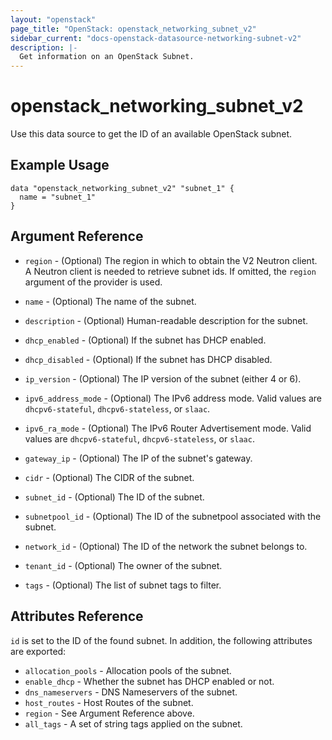 ```yaml
---
layout: "openstack"
page_title: "OpenStack: openstack_networking_subnet_v2"
sidebar_current: "docs-openstack-datasource-networking-subnet-v2"
description: |-
  Get information on an OpenStack Subnet.
---
```


# openstack\_networking\_subnet\_v2

Use this data source to get the ID of an available OpenStack subnet.

## Example Usage

```hcl
data "openstack_networking_subnet_v2" "subnet_1" {
  name = "subnet_1"
}
```

## Argument Reference

* `region` - (Optional) The region in which to obtain the V2 Neutron client.
  A Neutron client is needed to retrieve subnet ids. If omitted, the
  `region` argument of the provider is used.

* `name` - (Optional) The name of the subnet.

* `description` - (Optional) Human-readable description for the subnet.

* `dhcp_enabled` - (Optional) If the subnet has DHCP enabled.

* `dhcp_disabled` - (Optional) If the subnet has DHCP disabled.

* `ip_version` - (Optional) The IP version of the subnet (either 4 or 6).

* `ipv6_address_mode` - (Optional) The IPv6 address mode. Valid values are
  `dhcpv6-stateful`, `dhcpv6-stateless`, or `slaac`.

* `ipv6_ra_mode` - (Optional) The IPv6 Router Advertisement mode. Valid values
  are `dhcpv6-stateful`, `dhcpv6-stateless`, or `slaac`.

* `gateway_ip` - (Optional) The IP of the subnet's gateway.

* `cidr` - (Optional) The CIDR of the subnet.

* `subnet_id` - (Optional) The ID of the subnet.

* `subnetpool_id` - (Optional) The ID of the subnetpool associated with the subnet.

* `network_id` - (Optional) The ID of the network the subnet belongs to.

* `tenant_id` - (Optional) The owner of the subnet.

* `tags` - (Optional) The list of subnet tags to filter.

## Attributes Reference

`id` is set to the ID of the found subnet. In addition, the following attributes
are exported:

* `allocation_pools` - Allocation pools of the subnet.
* `enable_dhcp` - Whether the subnet has DHCP enabled or not.
* `dns_nameservers` - DNS Nameservers of the subnet.
* `host_routes` - Host Routes of the subnet.
* `region` - See Argument Reference above.
* `all_tags` - A set of string tags applied on the subnet.
